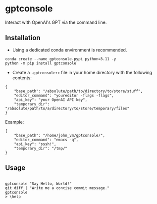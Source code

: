 # gptconsole
Interact with OpenAI's GPT via the command line.

## Installation

- Using a dedicated conda environment is recommended.

```
conda create --name gptconsole-pypi python=3.11 -y
python -m pip install gptconsole
```

- Create a `.gptconsolerc` file in your home directory with the following contents:

```
{
    "base_path": "/absolute/path/to/directory/to/store/stuff",
    "editor_command": "youreditor -flags -flags",
    "api_key": "your OpenAI API key",
    "temporary_dir": "/absolute/path/to/a/directory/to/store/temporary/files"
}

```

Example:

```
{
    "base_path": "/home/john_vm/gptconsole/",
    "editor_command": "emacs -q",
    "api_key": "sssh!",
    "temporary_dir": "/tmp/"
}

```

## Usage

```

gptconsole "Say Hello, World!"
git diff | "Write me a concise commit message."
gptconsole
> \help

```
